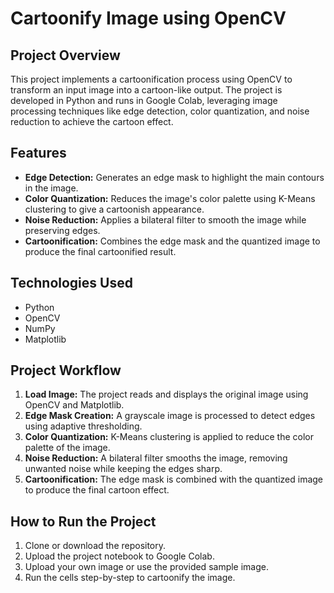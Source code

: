 # Cartoonify Image using OpenCV

## Project Overview
This project implements a cartoonification process using OpenCV to transform an input image into a cartoon-like output. The project is developed in Python and runs in Google Colab, leveraging image processing techniques like edge detection, color quantization, and noise reduction to achieve the cartoon effect.

## Features
- **Edge Detection:** Generates an edge mask to highlight the main contours in the image.
- **Color Quantization:** Reduces the image's color palette using K-Means clustering to give a cartoonish appearance.
- **Noise Reduction:** Applies a bilateral filter to smooth the image while preserving edges.
- **Cartoonification:** Combines the edge mask and the quantized image to produce the final cartoonified result.

## Technologies Used
- Python
- OpenCV
- NumPy
- Matplotlib

## Project Workflow
1. **Load Image:** The project reads and displays the original image using OpenCV and Matplotlib.
2. **Edge Mask Creation:** A grayscale image is processed to detect edges using adaptive thresholding.
3. **Color Quantization:** K-Means clustering is applied to reduce the color palette of the image.
4. **Noise Reduction:** A bilateral filter smooths the image, removing unwanted noise while keeping the edges sharp.
5. **Cartoonification:** The edge mask is combined with the quantized image to produce the final cartoon effect.

## How to Run the Project
1. Clone or download the repository.
2. Upload the project notebook to Google Colab.
3. Upload your own image or use the provided sample image.
4. Run the cells step-by-step to cartoonify the image.
